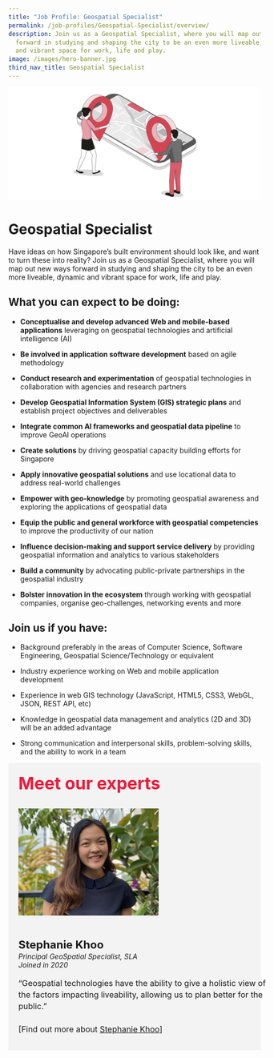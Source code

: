 ```yaml
---
title: "Job Profile: Geospatial Specialist"
permalink: /job-profiles/Geospatial-Specialist/overview/
description: Join us as a Geospatial Specialist, where you will map out new ways
  forward in studying and shaping the city to be an even more liveable, dynamic
  and vibrant space for work, life and play.
image: /images/hero-banner.jpg
third_nav_title: Geospatial Specialist
---
```

![Geospatial &amp; Systems Analyst](/images/Header/Header%20Geospatial.jpeg)

# Geospatial Specialist
Have ideas on how Singapore’s built environment should look like, and want to turn these into reality? Join us as a Geospatial Specialist, where you will map out new ways forward in studying and shaping the city to be an even more liveable, dynamic and vibrant space for work, life and play.

## What you can expect to be doing:

* **Conceptualise and develop advanced Web and mobile-based applications** leveraging on geospatial technologies and artificial intelligence (AI)

* **Be involved in application software development** based on agile methodology

* **Conduct research and experimentation** of geospatial technologies in collaboration with agencies and research partners

* **Develop Geospatial Information System (GIS) strategic plans** and establish project objectives and deliverables

* **Integrate common AI frameworks and geospatial data pipeline** to improve GeoAI operations

* **Create solutions** by driving geospatial capacity building efforts for Singapore

* **Apply innovative geospatial solutions** and use locational data to address real-world challenges

* **Empower with geo-knowledge** by promoting geospatial awareness and exploring the applications of geospatial data

* **Equip the public and general workforce with geospatial competencies** to improve the productivity of our nation

* **Influence decision-making and support service delivery** by providing geospatial information and analytics to various stakeholders

* **Build a community** by advocating public-private partnerships in the geospatial industry

* **Bolster innovation in the ecosystem** through working with geospatial companies, organise geo-challenges, networking events and more

## Join us if you have:

* Background preferably in the areas of Computer Science, Software Engineering, Geospatial Science/Technology or equivalent

* Industry experience working on Web and mobile application development

* Experience in web GIS technology (JavaScript, HTML5, CSS3, WebGL, JSON, REST API, etc)

* Knowledge in geospatial data management and analytics (2D and 3D) will be an added advantage

* Strong communication and interpersonal skills, problem-solving skills, and the ability to work in a team


<div class="row" style="font-size:34px; font-weight: 700; color: #ed1a3b; background-color: #f3f3f3; padding: 20px 0px 20px 20px;"> Meet our experts</div>
        
<div class="row" style="background-color: #f3f3f3;">
      <div class="column" style="padding: 10px 0px 30px 20px;"><img src="/images/People/Stephanie-Khoo-S.jpeg" alt="Stephanie Khoo"></div>
      <div class="column" style="width: 100%; padding: 10px 20px 30px 20px;">
       <span style="font-size: 22px; font-weight: bold; line-height: 30px;">Stephanie Khoo
</span><br><span style="font-size: 14px; font-style: italic; line-height: 16px;">Principal GeoSpatial Specialist, SLA<br>Joined in 2020</span><br><br>
    <span style="font-size: 16px; line-height: 23px;">“Geospatial technologies have the ability to give a holistic view of the factors impacting liveability, allowing us to plan better for the public.”<br><br> [Find out more about <a href="/job-profiles/Geospatial-Specialist/Stephanie-Khoo">Stephanie Khoo</a>]</span>
      </div>
</div>